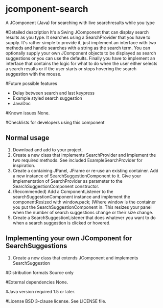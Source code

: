 jcomponent-search
=================

A JComponent (Java) for searching with live searchresults while you type

#Detailed description
It's a Swing JComponent that can display search results as you type. It searches using a SearchProvider that you have 
to supply. It's rather simple to provide it, just implement an interface with two methods and handle searches with a 
string as the search term. You can optionally supply your own JComponent objects to be displayed as search suggestions 
or you can use the defaults. Finally you have to implement an interface that contains the logic for what to do when the 
user either selects a search results or if the user starts or stops hovering the search suggestion with the mouse.

#Future possible features
* Delay between search and last keypress
* Example styled search suggestion
* JavaDoc

#Known issues
None.

#Checklists for developers using this component

## Normal usage
1. Download and add to your project.
2. Create a new class that implements SearchProvider and implement the two required methods. See included 
ExampleSearchProvider for inspiration.
3. Create a containing JPanel, JFrame or re-use an existing container. Add a new instance of SearchSuggestionComponent 
to it. Give your implementation of SearchProvider as parameter to the SearchSuggestionComponent constructor.
4. (Recommended) Add a ComponentListener to the searchSuggestionComponent instance and implement the componentResized 
with window.pack; (Where window is the container you put the SearchSuggestionComponent in. This resizes your panel 
when the number of search suggestions change or their size change.
5. Create a SearchSuggestionListener that does whatever you want to do when a search suggestion is clicked or hovered.

## Implementing your own JComponent for SearchSuggestions
1. Create a new class that extends JComponent and implements SearchSuggestion

#Distribution formats
Source only

#External dependencies
None.

#Java version required
1.5 or later.

#License
BSD 3-clause license. See LICENSE file.
